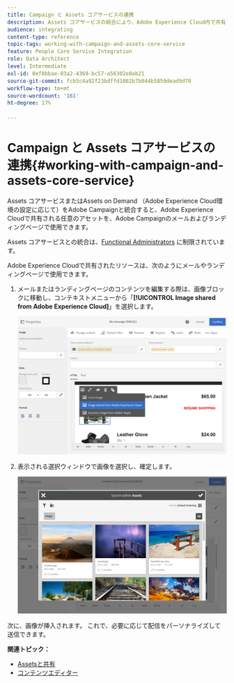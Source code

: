 ```yaml
---
title: Campaign と Assets コアサービスの連携
description: Assets コアサービスの統合により、Adobe Experience Cloud内で共有されたリソースをAdobe Campaignのメッセージやランディングページで使用できます。
audience: integrating
content-type: reference
topic-tags: working-with-campaign-and-assets-core-service
feature: People Core Service Integration
role: Data Architect
level: Intermediate
exl-id: 0ef8bbae-03a2-4369-bc57-a56302e0ab21
source-git-commit: fcb5c4a92f23bdffd1082b7b044b5859dead9d70
workflow-type: tm+mt
source-wordcount: '161'
ht-degree: 17%

---
```


# Campaign と Assets コアサービスの連携{#working-with-campaign-and-assets-core-service}

Assets コアサービスまたはAssets on Demand （Adobe Experience Cloud環境の設定に応じて）をAdobe Campaignと統合すると、Adobe Experience Cloudで共有される任意のアセットを、Adobe Campaignのメールおよびランディングページで使用できます。

Assets コアサービスとの統合は、[Functional Administrators](../../administration/using/users-management.md#functional-administrators) に制限されています。

Adobe Experience Cloudで共有されたリソースは、次のようにメールやランディングページで使用できます。

1. メールまたはランディングページのコンテンツを編集する際は、画像ブロックに移動し、コンテキストメニューから「**[!UICONTROL Image shared from Adobe Experience Cloud]**」を選択します。

   ![](assets/dam_insert_image_dce.png)

1. 表示される選択ウィンドウで画像を選択し、確定します。

   ![](assets/dam_shared_image_selection.png)

次に、画像が挿入されます。 これで、必要に応じて配信をパーソナライズして送信できます。

**関連トピック：**

* [Assetsと共有 &#x200B;](https://experienceleague.adobe.com/docs/core-services/interface/assets/experience-cloud-assets.html?lang=ja)
* [コンテンツエディター](../../designing/using/personalization.md#example-email-personalization)

